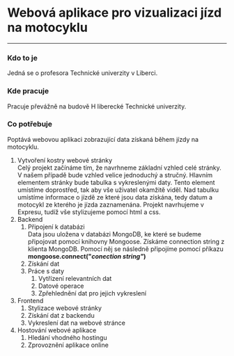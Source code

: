 # Webová aplikace pro vizualizaci jízd na motocyklu
---
### Kdo to je
Jedná se o profesora Technické univerzity v Liberci.
### Kde pracuje
Pracuje převážně na budově H liberecké Technické univerzity.
### Co potřebuje
Poptává webovou aplikaci zobrazující data získaná během jízdy na motocyklu.
1. Vytvoření kostry webové stránky  
Celý projekt začínáme tím, že navrhneme základní vzhled celé stránky. V našem případě bude vzhled velice jednoduchý a stručný. Hlavním elementem stránky bude tabulka s vykreslenými daty. Tento element umístíme doprostřed, tak aby vše uživatel okamžitě viděl. Nad tabulku umístíme informace o jízdě ze které jsou data získána, tedy datum a motocykl ze kterého je jízda zaznamenána. Projekt navrhujeme v Expresu, tudíž vše stylizujeme pomocí html a css.
2. Backend
    1. Připojení k databázi  
    Data jsou uložena v databázi MongoDB, ke které se budeme připojovat pomocí knihovny Mongoose. Získáme connection string z klienta MongoDB. Pomocí něj se následně připojíme pomocí příkazu **mongoose.connect("***conection string**"*)**
    2. Získání dat
    3. Práce s daty
        1. Vytřízení relevantních dat
        2. Datové operace
        3. Zpřehlednění dat pro jejich vykreslení
3. Frontend
    1. Stylizace webové stránky
    2. Získání dat z backendu
    3. Vykreslení dat na webové stránce
4. Hostování webové aplikace
    1. Hledání vhodného hostingu
    2. Zprovoznění aplikace online
